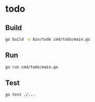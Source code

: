 # todo

## Build

```bash
go build -o bin/todo cmd/todo/main.go
```

## Run

```bash
go run cmd/todo/main.go
```

## Test

```bash
go test ./...
```
